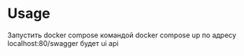 # Usage

Запустить docker compose командой docker compose up
по адресу localhost:80/swagger будет ui api

